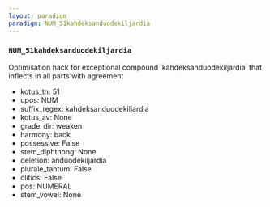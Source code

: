 ```yaml
---
layout: paradigm
paradigm: NUM_51kahdeksanduodekiljardia
---
```

### ` NUM_51kahdeksanduodekiljardia `

Optimisation hack for exceptional compound ’kahdeksanduodekiljardia’ that inflects in all parts with agreement
* kotus_tn: 51
* upos: NUM
* suffix_regex: kahdeksanduodekiljardia
* kotus_av: None
* grade_dir: weaken
* harmony: back
* possessive: False
* stem_diphthong: None
* deletion: anduodekiljardia
* plurale_tantum: False
* clitics: False
* pos: NUMERAL
* stem_vowel: None
